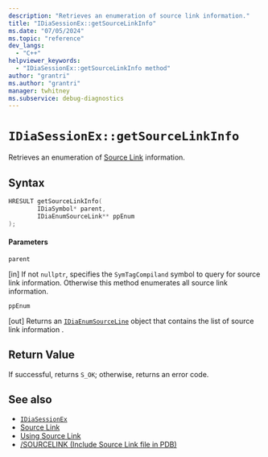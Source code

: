 ```yaml
---
description: "Retrieves an enumeration of source link information."
title: "IDiaSessionEx::getSourceLinkInfo"
ms.date: "07/05/2024"
ms.topic: "reference"
dev_langs:
  - "C++"
helpviewer_keywords:
  - "IDiaSessionEx::getSourceLinkInfo method"
author: "grantri"
ms.author: "grantri"
manager: twhitney
ms.subservice: debug-diagnostics
---
```

# `IDiaSessionEx::getSourceLinkInfo`

Retrieves an enumeration of [Source Link](https://github.com/dotnet/designs/blob/master/accepted/2020/diagnostics/source-link.md) information.

## Syntax

```C++
HRESULT getSourceLinkInfo(
        IDiaSymbol* parent,
        IDiaEnumSourceLink** ppEnum
);
```

#### Parameters

 `parent`

 [in] If not `nullptr`, specifies the `SymTagCompiland` symbol to query for source link information. Otherwise this method enumerates all source link information.

 `ppEnum`

[out] Returns an [`IDiaEnumSourceLine`](../../debugger/debug-interface-access/idiaenumsourcelink.md) object that contains the list of source link information .

## Return Value

 If successful, returns `S_OK`; otherwise, returns an error code.


## See also

- [`IDiaSessionEx`](../../debugger/debug-interface-access/idiasessionex.md)
- [Source Link](https://github.com/dotnet/designs/blob/master/accepted/2020/diagnostics/source-link.md)
- [Using Source Link](https://github.com/dotnet/sourcelink#using-source-link-in-c-projects)
- [/SOURCELINK (Include Source Link file in PDB)](/cpp/build/reference/sourcelink)
